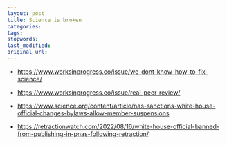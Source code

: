```yaml
---
layout: post
title: Science is broken
categories:
tags:
stopwords:
last_modified:
original_url:
---
```


<!--more-->

* https://www.worksinprogress.co/issue/we-dont-know-how-to-fix-science/
* https://www.worksinprogress.co/issue/real-peer-review/

* https://www.science.org/content/article/nas-sanctions-white-house-official-changes-bylaws-allow-member-suspensions
* https://retractionwatch.com/2022/08/16/white-house-official-banned-from-publishing-in-pnas-following-retraction/
